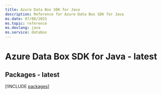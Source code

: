 ```yaml
---
title: Azure Data Box SDK for Java
description: Reference for Azure Data Box SDK for Java
ms.date: 07/08/2025
ms.topic: reference
ms.devlang: java
ms.service: databox
---
```

# Azure Data Box SDK for Java - latest
## Packages - latest
[!INCLUDE [packages](data-box-index.md)]